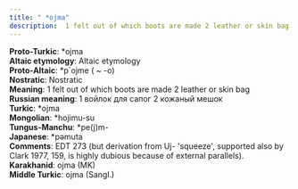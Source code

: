 ```yaml
---
title: " *ojma"
description:  1 felt out of which boots are made 2 leather or skin bag
---
```


<strong>Proto-Turkic</strong>:  *ojma<br>
<strong>Altaic etymology</strong>:  Altaic etymology<br>
<strong> Proto-Altaic</strong>:  *p`ojme ( ~ -o)<br>
<strong>Nostratic</strong>:  Nostratic<br>
<strong>Meaning</strong>:  1 felt out of which boots are made 2 leather or skin bag<br>
<strong>Russian meaning</strong>:  1 войлок для сапог 2 кожаный мешок<br>
<strong>Turkic</strong>:  *ojma<br>
<strong>Mongolian</strong>:  *hojimu-su<br>
<strong>Tungus-Manchu</strong>:  *pe(j)m-<br>
<strong>Japanese</strong>:  *pǝmuta<br>
<strong>Comments</strong>:  EDT 273 (but derivation from Uj- 'squeeze', supported also by Clark 1977, 159, is highly dubious because of external parallels).<br>
<strong>Karakhanid</strong>:  ojma (MK)<br>
<strong>Middle Turkic</strong>:  ojma (Sangl.)<br>



